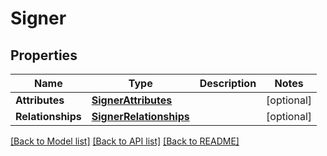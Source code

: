 # Signer

## Properties
Name | Type | Description | Notes
------------ | ------------- | ------------- | -------------
**Attributes** | [**SignerAttributes**](SignerAttributes.md) |  | [optional] 
**Relationships** | [**SignerRelationships**](SignerRelationships.md) |  | [optional] 

[[Back to Model list]](../README.md#documentation-for-models) [[Back to API list]](../README.md#documentation-for-api-endpoints) [[Back to README]](../README.md)


